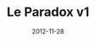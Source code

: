 ---
title: Le Paradox v1
description: It is a fashion magazine that offers a conceptual insight int niche fashion and art. A visionary creative approach aims to provide a strong emotional impact on the readers. I worked with them in the initial design of the project.
client:
skills:
  - Product Design
  - User Experience
  - User Interface
date: 2012-11-28
finished: true
permalink: false
thumbnail: src/static/work/le-paradox-v1.jpg
eleventyExcludeFromCollections: true
---